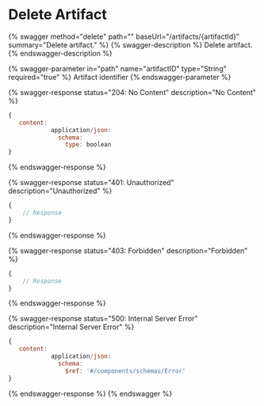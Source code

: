 # Delete Artifact

{% swagger method="delete" path="" baseUrl="/artifacts/{artifactId}" summary="Delete artifact." %}
{% swagger-description %}
Delete artifact.
{% endswagger-description %}

{% swagger-parameter in="path" name="artifactID" type="String" required="true" %}
Artifact identifier
{% endswagger-parameter %}

{% swagger-response status="204: No Content" description="No Content" %}
```javascript
{
   content:
            application/json:
              schema:
                type: boolean
}
```
{% endswagger-response %}

{% swagger-response status="401: Unauthorized" description="Unauthorized" %}
```javascript
{
    // Response
}
```
{% endswagger-response %}

{% swagger-response status="403: Forbidden" description="Forbidden" %}
```javascript
{
    // Response
}
```
{% endswagger-response %}

{% swagger-response status="500: Internal Server Error" description="Internal Server Error" %}
```javascript
{
   content:
            application/json:
              schema:
                $ref: '#/components/schemas/Error'
}
```
{% endswagger-response %}
{% endswagger %}
